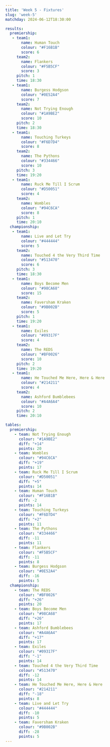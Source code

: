 ```yaml
---
title: 'Week 5 - Fixtures'
slug: 'week-5'
matchday: 2024-06-12T18:30:00

results:
  premiership:
   - team1:
       name: Human Touch
       colour: "#F16B1B"
       score: 6
     team2:
       name: Flankers
       colour: "#F5B5CF"
       score: 3
     pitch: 1
     time: 18:30
   - team1:
       name: Burgess Hodgson
       colour: "#0E52A4"
       score: 7
     team2:
       name: Not Trying Enough
       colour: "#1A9BE2"
       score: 10
     pitch: 2
     time: 18:30
   - team1:
       name: Touching Turkeys
       colour: "#F6D7D4"
       score: 8
     team2:
       name: The Pythons
       colour: "#334466"
       score: 10
     pitch: 3
     time: 19:20
   - team1:
       name: Ruck Me Till I Scrum
       colour: "#D50051"
       score: 4
     team2:
       name: Wombles
       colour: "#94C6CA"
       score: 8
     pitch: 1
     time: 20:10
  championship:
   - team1:
       name: Live and Let Try
       colour: "#444444"
       score: 5
     team2:
       name: Touched 4 the Very Third Time
       colour: "#513470"
       score: 6
     pitch: 3
     time: 18:30
   - team1:
       name: Boys Become Men
       colour: "#98CA68"
       score: 15
     team2:
       name: Faversham Kraken
       colour: "#9B002B"
       score: 5
     pitch: 1
     time: 19:20
   - team1:
       name: Exiles
       colour: "#09317F"
       score: 4
     team2:
       name: The REDS
       colour: "#BF0026"
       score: 10
     pitch: 2
     time: 19:20
   - team1:
       name: He Touched Me Here, Here & Here
       colour: "#214211"
       score: 4
     team2:
       name: Ashford Bumblebees
       colour: "#A4A6A4"
       score: 10
     pitch: 2
     time: 20:10

tables:
  premiership:
    - team: Not Trying Enough
      colour: "#1A9BE2"
      diff: "+14"
      points: 20
    - team: Wombles
      colour: "#94C6CA"
      diff: "+19"
      points: 17
    - team: Ruck Me Till I Scrum
      colour: "#D50051"
      diff: "+5"
      points: 14
    - team: Human Touch
      colour: "#F16B1B"
      diff: -2
      points: 14
    - team: Touching Turkeys
      colour: "#F6D7D4"
      diff: "+2"
      points: 11
    - team: The Pythons
      colour: "#334466"
      diff: -11
      points: 11
    - team: Flankers
      colour: "#F5B5CF"
      diff: -11
      points: 8
    - team: Burgess Hodgson
      colour: "#0E52A4"
      diff: -16
      points: 5
  championship:
    - team: The REDS
      colour: "#BF0026"
      diff: "+26"
      points: 20
    - team: Boys Become Men
      colour: "#98CA68"
      diff: "+26"
      points: 17
    - team: Ashford Bumblebees
      colour: "#A4A6A4"
      diff: "+17"
      points: 17
    - team: Exiles
      colour: "#09317F"
      diff: "-1"
      points: 14
    - team: Touched 4 the Very Third Time
      colour: "#513470"
      diff: -12
      points: 14
    - team: He Touched Me Here, Here & Here
      colour: "#214211"
      diff: "-18"
      points: 8
    - team: Live and Let Try
      colour: "#444444"
      diff: -10
      points: 5
    - team: Faversham Kraken
      colour: "#9B002B"
      diff: -28
      points: 5
---
```



